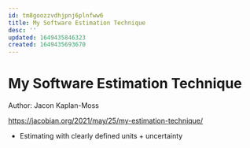 ```yaml
---
id: tm8goozzvdhjpnj6plnfww6
title: My Software Estimation Technique
desc: ''
updated: 1649435846323
created: 1649435693670
---
```


# My Software Estimation Technique

Author: Jacon Kaplan-Moss

https://jacobian.org/2021/may/25/my-estimation-technique/

- Estimating with clearly defined units + uncertainty
